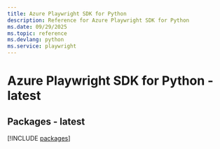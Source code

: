 ```yaml
---
title: Azure Playwright SDK for Python
description: Reference for Azure Playwright SDK for Python
ms.date: 09/29/2025
ms.topic: reference
ms.devlang: python
ms.service: playwright
---
```

# Azure Playwright SDK for Python - latest
## Packages - latest
[!INCLUDE [packages](playwright-index.md)]